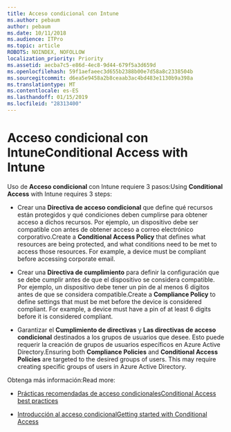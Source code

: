 ```yaml
---
title: Acceso condicional con Intune
ms.author: pebaum
author: pebaum
ms.date: 10/11/2018
ms.audience: ITPro
ms.topic: article
ROBOTS: NOINDEX, NOFOLLOW
localization_priority: Priority
ms.assetid: aecba7c5-e86d-4ec8-9d44-679f5a3d659d
ms.openlocfilehash: 59f1aefaeec3d655b2388b00e7d58a8c2338504b
ms.sourcegitcommit: d6ea5e9458a2b8ceaab3ac4bd483e1130b9a398a
ms.translationtype: MT
ms.contentlocale: es-ES
ms.lasthandoff: 01/15/2019
ms.locfileid: "28313400"
---
```

# <a name="conditional-access-with-intune"></a><span data-ttu-id="68d1e-102">Acceso condicional con Intune</span><span class="sxs-lookup"><span data-stu-id="68d1e-102">Conditional Access with Intune</span></span>

<span data-ttu-id="68d1e-103">Uso de **Acceso condicional** con Intune requiere 3 pasos:</span><span class="sxs-lookup"><span data-stu-id="68d1e-103">Using **Conditional Access** with Intune requires 3 steps:</span></span> 
  
- <span data-ttu-id="68d1e-p101">Crear una **Directiva de acceso condicional** que define qué recursos están protegidos y qué condiciones deben cumplirse para obtener acceso a dichos recursos. Por ejemplo, un dispositivo debe ser compatible con antes de obtener acceso a correo electrónico corporativo.</span><span class="sxs-lookup"><span data-stu-id="68d1e-p101">Create a **Conditional Access Policy** that defines what resources are being protected, and what conditions need to be met to access those resources. For example, a device must be compliant before accessing corporate email.</span></span> 
    
- <span data-ttu-id="68d1e-p102">Crear una **Directiva de cumplimiento** para definir la configuración que se debe cumplir antes de que el dispositivo se considera compatible. Por ejemplo, un dispositivo debe tener un pin de al menos 6 dígitos antes de que se considera compatible.</span><span class="sxs-lookup"><span data-stu-id="68d1e-p102">Create a **Compliance Policy** to define settings that must be met before the device is considered compliant. For example, a device must have a pin of at least 6 digits before it is considered compliant.</span></span> 
    
- <span data-ttu-id="68d1e-p103">Garantizar el **Cumplimiento de directivas** y **Las directivas de acceso condicional** destinados a los grupos de usuarios que desee. Esto puede requerir la creación de grupos de usuarios específicos en Azure Active Directory.</span><span class="sxs-lookup"><span data-stu-id="68d1e-p103">Ensuring both **Compliance Policies** and **Conditional Access Policies** are targeted to the desired groups of users. This may require creating specific groups of users in Azure Active Directory.</span></span> 
    
<span data-ttu-id="68d1e-110">Obtenga más información:</span><span class="sxs-lookup"><span data-stu-id="68d1e-110">Read more:</span></span>
  
- [<span data-ttu-id="68d1e-111">Prácticas recomendadas de acceso condicionales</span><span class="sxs-lookup"><span data-stu-id="68d1e-111">Conditional Access best practices</span></span>](https://docs.microsoft.com/en-us/azure/active-directory/conditional-access/best-practices)
    
- [<span data-ttu-id="68d1e-112">Introducción al acceso condicional</span><span class="sxs-lookup"><span data-stu-id="68d1e-112">Getting started with Conditional Access </span></span>](https://docs.microsoft.com/en-us/azure/active-directory/active-directory-conditional-access-azure-portal-get-started)
    

